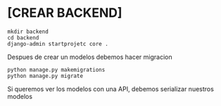 # [CREAR BACKEND]
````shell
mkdir backend
cd backend 
django-admin startprojetc core .
````

Despues de crear un modelos debemos hacer migracion
```shell
python manage.py makemigrations
python manage.py migrate
```

Si queremos ver los modelos con una API, debemos serializar nuestros modelos